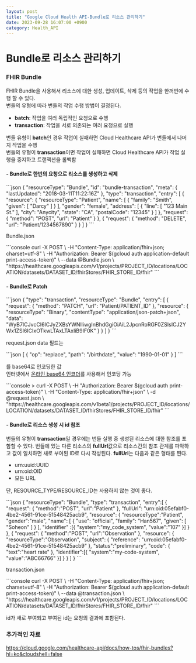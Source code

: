 ```yaml
---
layout: post
title: "Google Cloud Health API-Bundle로 리소스 관리하기"
date: 2023-09-28 16:07:00 +0900
category: Health_API
---
```

# Bundle로 리소스 관리하기
<h3>FHIR Bundle</h3>
<div class="explain">
FHIR Bundle을 사용해서 리소스에 대한 생성, 업데이트, 삭제 등의 작업을 한꺼번에 수행 할 수 있다.<br>
번들의 유형에 따라 번들의 작업 수행 방법이 결정된다.
<ul>
<li><b>batch</b>: 작업을 여러 독립적인 요청으로 수행</li>
<li><b>transaction</b>: 작업을 서로 의존되는 여러 요청으로 실행</li>
</ul>
번들 유형이 <b>batch</b>인 경우 작업이 실패하면 Cloud Healthcare API가 번들에서 나머지 작업을 수행</br>
번들의 유형이 <b>transaction</b>이면 작업이 실패하면 Cloud Healthcare API가 작업 실행을 중지하고 트랜잭션을 롤백함
</div>
<h4>-&nbsp;Bundle로 한번의 요청으로 리소스를 생성하고 삭제</h4>
```json
{
  "resourceType": "Bundle",
  "id": "bundle-transaction",
  "meta": {
    "lastUpdated": "2018-03-11T11:22:16Z"
  },
  "type": "transaction",
  "entry": [
    {
      "resource": {
        "resourceType": "Patient",
        "name": [
          {
            "family": "Smith",
            "given": [
              "Darcy"
            ]
          }
        ],
        "gender": "female",
        "address": [
          {
            "line": [
              "123 Main St."
            ],
            "city": "Anycity",
            "state": "CA",
            "postalCode": "12345"
          }
        ]
      },
      "request": {
        "method": "POST",
        "url": "Patient"
      }
    },
    {
      "request": {
        "method": "DELETE",
        "url": "Patient/1234567890"
      }
    }
  ]
}
```
<div class="explain">
<p><span class="file">Bundle.json</span>
</p>
</div>
```console
curl -X POST \
    -H "Content-Type: application/fhir+json; charset=utf-8" \
    -H "Authorization: Bearer $(gcloud auth application-default print-access-token)" \
    --data @Bundle.json \
    "https://healthcare.googleapis.com/v1/projects/PROJECT_ID/locations/LOCATION/datasets/DATASET_ID/fhirStores/FHIR_STORE_ID/fhir"
```

<h4>-&nbsp;Bundle로 Patch</h4>
```json
{
  "type": "transaction",
  "resourceType": "Bundle",
  "entry": [
    {
      "request": {
        "method": "PATCH",
        "url": "Patient/PATIENT_ID"
      },
      "resource": {
        "resourceType": "Binary",
        "contentType": "application/json-patch+json",
        "data": "WyB7ICJvcCI6ICJyZXBsYWNlIiwgInBhdGgiOiAiL2JpcnRoRGF0ZSIsICJ2YWx1ZSI6ICIxOTkwLTAxLTAxIiB9IF0K"
      }
    }
  ]
}
```
<div class="explain">
<p><span class="file">request.json</span>
data 필드는 
</p>
</div>
```json
[
  {
    "op": "replace",
    "path": "/birthdate",
    "value": "1990-01-01"
  }
]
```
<div class="explain">
<p>
를 base64로 인코딩한 값<br>
인터넷에서 <a href="https://www.convertstring.com/ko/EncodeDecode/Base64Encode">온라인 base64 인코더</a>를 사용해서 인코딩 가능
</p>
</div>
```console
> curl -X POST \
    -H "Authorization: Bearer $(gcloud auth print-access-token)" \
    -H "Content-Type: application/fhir+json" \
    -d @request.json \
    "https://healthcare.googleapis.com/v1beta1/projects/PROJECT_ID/locations/LOCATION/datasets/DATASET_ID/fhirStores/FHIR_STORE_ID/fhir"
```
<h4>-&nbsp;Bundle로 리소스 생성 시 id 참조</h4>
<div class="explain">
<p>
번들의 유형이 <b>transaction</b>일 경우에는 번들 실행 중 생성된 리소스에 대한 참조를 포함할 수 있다. 번들에 있는 다른 리소스의 <b>fullUrl</b>값으로 리소스간의 참조 관계를 파악하고 값이 일치하면 새로 부여된 ID로 다시 작성된다.
<b>fullUrl</b>는 다음과 같은 형태를 띈다.
<ul>
<li>urn:uuid:UUID</li>
<li>urn:oid:OID</li>
<li>모든 URL</li>
</ul>
단, RESOURCE_TYPE/RESOURCE_ID는 사용하지 않는 것이 좋다.
</p>
</div>
```json
{
    "resourceType": "Bundle",
    "type": "transaction",
    "entry":[
      {
        "request": {
          "method":"POST",
          "url":"Patient"
        },
        "fullUrl": "urn:oid:05efabf0-4be2-4561-91ce-51548425acb9",
        "resource": {
          "resourceType":"Patient",
          "gender":"male",
          "name": [
            {
              "use": "official",
              "family": "Han567",
              "given": [
                "Soheon"
              ]
            }
          ],
          "identifier" :[{
            "system":"my_code_system",
            "value":"107"
          }]
        }
      },
      {
        "request": {
          "method":"POST",
          "url":"Observation"
        },
        "resource": {
          "resourceType":"Observation",
          "subject": {
            "reference": "urn:oid:05efabf0-4be2-4561-91ce-51548425acb9"
          },
          "status":"preliminary",
          "code": {
            "text":"heart rate"
          },
          "identifier":[{
            "system":"my-code-system",
            "value":"ABC66766"
          }]
        }
      }
    ]
}
```
<div class="explain">
<p><span class="file">transaction.json</span>
</p>
</div>
```console
curl -X POST \
    -H "Content-Type: application/fhir+json; charset=utf-8" \
    -H "Authorization: Bearer $(gcloud auth application-default print-access-token)" \
    --data @transaction.json \
    "https://healthcare.googleapis.com/v1/projects/PROJECT_ID/locations/LOCATION/datasets/DATASET_ID/fhirStores/FHIR_STORE_ID/fhir"
```
<div class="explain">
<p>id가 새로 부여되고 부여된 id는 요청의 결과에 포함된다.
</p>
</div>
<h3>추가적인 자료</h3>
<a href="https://cloud.google.com/healthcare-api/docs/how-tos/fhir-bundles?hl=ko&cloudshell=false">https://cloud.google.com/healthcare-api/docs/how-tos/fhir-bundles?hl=ko&cloudshell=false</a>